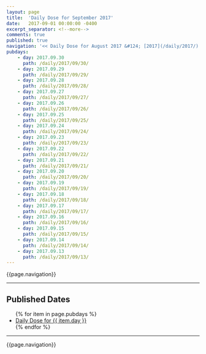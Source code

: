 ```yaml
---
layout: page
title:  'Daily Dose for September 2017'
date:   2017-09-01 00:00:00 -0400
excerpt_separator: <!--more-->
comments: true
published: true
navigation: '<< Daily Dose for August 2017 &#124; [2017](/daily/2017/) &#124; Daily Dose for October 2017 >>'
pubdays: 
    - day: 2017.09.30
      path: /daily/2017/09/30/
    - day: 2017.09.29
      path: /daily/2017/09/29/
    - day: 2017.09.28
      path: /daily/2017/09/28/
    - day: 2017.09.27
      path: /daily/2017/09/27/
    - day: 2017.09.26
      path: /daily/2017/09/26/
    - day: 2017.09.25
      path: /daily/2017/09/25/
    - day: 2017.09.24
      path: /daily/2017/09/24/
    - day: 2017.09.23
      path: /daily/2017/09/23/
    - day: 2017.09.22
      path: /daily/2017/09/22/
    - day: 2017.09.21
      path: /daily/2017/09/21/
    - day: 2017.09.20
      path: /daily/2017/09/20/
    - day: 2017.09.19
      path: /daily/2017/09/19/
    - day: 2017.09.18
      path: /daily/2017/09/18/
    - day: 2017.09.17
      path: /daily/2017/09/17/
    - day: 2017.09.16
      path: /daily/2017/09/16/
    - day: 2017.09.15
      path: /daily/2017/09/15/
    - day: 2017.09.14
      path: /daily/2017/09/14/
    - day: 2017.09.13
      path: /daily/2017/09/13/
---
```

{{page.navigation}}
<hr/>

## Published Dates
<ul>
  {% for item in page.pubdays %}
    <li><a href="{{ item.path }}">Daily Dose for {{ item.day }}</a></li>
  {% endfor %}
</ul>

<hr/>
{{page.navigation}}
